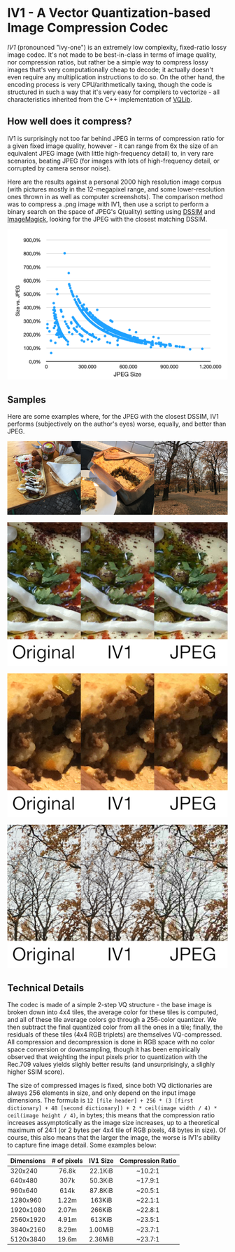 # IV1 - A Vector Quantization-based Image Compression Codec

_IV1_ (pronounced "ivy-one") is an extremely low complexity, fixed-ratio lossy image codec. It's not made to be best-in-class in terms of image quality, nor compression ratios, but rather be a simple way to compress lossy images that's very computationally cheap to decode; it actually doesn't even require any multiplication instructions to do so.
On the other hand, the encoding process is very CPU/arithmetically taxing, though the code is structured in such a way that it's very easy for compilers to vectorize - all characteristics inherited from the C++ implementation of [VQLib](https://github.com/MVittiS/VQLib).

## How well does it compress?

IV1 is surprisingly not too far behind JPEG in terms of compression ratio for a given fixed image quality, however - it can range from 6x the size of an equivalent JPEG image (with little high-frequency detail) to, in very rare scenarios, beating JPEG (for images with lots of high-frequency detail, or corrupted by camera sensor noise).

Here are the results against a personal 2000 high resolution image corpus (with pictures mostly in the 12-megapixel range, and some lower-resolution ones thrown in as well as computer screenshots). The comparison method was to compress a .png image with IV1, then use a script to perform a binary search on the space of JPEG's Q(uality) setting using [DSSIM](https://github.com/kornelski/dssim) and [ImageMagick](http://imagemagick.org), looking for the JPEG with the closest matching DSSIM.

![Scatter plot comparing Size Relative to JPEG vs. JPEG's image size](ReadmeImages/Size_vs_JPEG.png)

## Samples

Here are some examples where, for the JPEG with the closest DSSIM, IV1 performs (subjectively on the author's eyes) worse, equally, and better than JPEG.

![Thumbnails for the three images shown below in comparisons.](ReadmeImages/Source_Images.png)

![Comparison of IV1 and JPEG on excerpt of an image of a vegetable-hummus plate.](ReadmeImages/Img23.png)

![Comparison of IV1 and JPEG on excerpt of an image of a potato and ground beef pie.](ReadmeImages/Img183.png)

![Comparison of IV1 and JPEG on excerpt of an image of a park during autumn.](ReadmeImages/Img264.png)


## Technical Details

The codec is made of a simple 2-step VQ structure - the base image is broken down into 4x4 tiles, the average color for these tiles is computed, and all of these tile average colors go through a 256-color quantizer. We then subtract the final quantized color from all the ones in a tile; finally, the residuals of these tiles (4x4 RGB triplets) are themselves VQ-compressed. All compression and decompression is done in RGB space with no color space conversion or downsampling, though it has been empirically observed that weighting the input pixels prior to quantization with the Rec.709 values yields slighly better results (and unsurprisingly, a slighly higher SSIM score).

The size of compressed images is fixed, since both VQ dictionaries are always 256 elements in size, and only depend on the input image dimensions. The formula is `12 [file header] + 256 * (3 [first dictionary] + 48 [second dictionary]) + 2 * ceil(image width / 4) * ceil(image height / 4)`, in bytes; this means that the compression ratio increases assymptotically as the image size increases, up to a theoretical maximum of 24:1 (or 2 bytes per 4x4 tile of RGB pixels, 48 bytes in size). Of course, this also means that the larger the image, the worse is IV1's ability to capture fine image detail. Some examples below:

| Dimensions     | # of pixels |   IV1 Size   | Compression Ratio |
| -------------- |:-----------:|:------------:|:-----------------:|
|    320x240     |    76.8k    |    22.1KiB   |     ~10.2:1       |
|    640x480     |     307k    |    50.3KiB   |     ~17.9:1       |
|    960x640     |     614k    |    87.8KiB   |     ~20.5:1       |
|   1280x960     |    1.22m    |    163KiB    |     ~22.1:1       |
|   1920x1080    |    2.07m    |    266KiB    |     ~22.8:1       |
|   2560x1920    |    4.91m    |    613KiB    |     ~23.5:1       |
|   3840x2160    |    8.29m    |    1.00MiB   |     ~23.7:1       |
|   5120x3840    |    19.6m    |    2.36MiB   |     ~23.7:1       |
